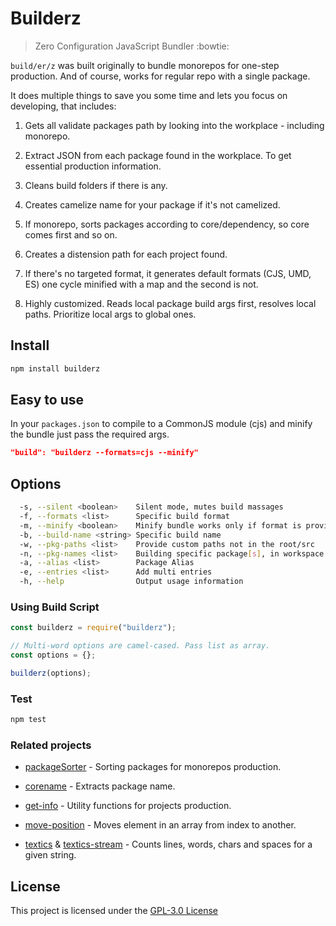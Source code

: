 # Builderz

> Zero Configuration JavaScript Bundler :bowtie:

`build/er/z` was built originally to bundle monorepos for one-step production. And of course, works for regular repo with a single package.

It does multiple things to save you some time and lets you focus on developing,
that includes:

1. Gets all validate packages path by looking into the workplace - including
   monorepo.

2. Extract JSON from each package found in the workplace. To get essential
   production information.

3. Cleans build folders if there is any.

4. Creates camelize name for your package if it's not camelized.

5. If monorepo, sorts packages according to core/dependency, so core comes first
   and so on.

6. Creates a distension path for each project found.

7. If there's no targeted format, it generates default formats (CJS, UMD, ES)
   one cycle minified with a map and the second is not.

8. Highly customized. Reads local package build args first, resolves local paths. Prioritize
   local args to global ones.

## Install

```bash
npm install builderz
```

## Easy to use

In your `packages.json` to compile to a CommonJS module (cjs) and minify the
bundle just pass the required args.

```json
"build": "builderz --formats=cjs --minify"
```

## Options

```bash
  -s, --silent <boolean>    Silent mode, mutes build massages
  -f, --formats <list>      Specific build format
  -m, --minify <boolean>    Minify bundle works only if format is provided
  -b, --build-name <string> Specific build name
  -w, --pkg-paths <list>    Provide custom paths not in the root/src
  -n, --pkg-names <list>    Building specific package[s], in workspace
  -a, --alias <list>        Package Alias
  -e, --entries <list>      Add multi entries
  -h, --help                Output usage information
```

### Using Build Script

```js
const builderz = require("builderz");

// Multi-word options are camel-cased. Pass list as array.
const options = {};

builderz(options);
```

### Test

```sh
npm test
```

### Related projects

- [packageSorter](https://github.com/jalal246/packageSorter) - Sorting packages
  for monorepos production.

- [corename](https://github.com/jalal246/corename) - Extracts package name.

- [get-info](https://github.com/jalal246/get-info) - Utility functions for projects production.

- [move-position](https://github.com/jalal246/move-position) - Moves element in
  an array from index to another.

- [textics](https://github.com/jalal246/textics) & [textics-stream](https://github.com/jalal246/textics-stream) - Counts lines, words, chars and spaces for a given string.

## License

This project is licensed under the [GPL-3.0 License](https://github.com/jalal246/builderz/blob/master/LICENSE)
